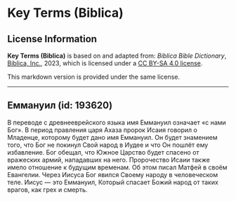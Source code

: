 # Key Terms (Biblica)

## License Information

**Key Terms (Biblica)** is based on and adapted from: _Biblica Bible Dictionary_, [Biblica, Inc.](https://www.biblica.com/), 2023, which is licensed under a [CC BY-SA 4.0 license](https://creativecommons.org/licenses/by-sa/4.0/legalcode.en).

This markdown version is provided under the same license.



--------------------------------

## Еммануил (id: 193620)

В переводе с древнееврейского языка имя Еммануил означает «с нами Бог». В период правления царя Ахаза пророк Исаия говорил о Младенце, которому будет дано имя Еммануил. Он будет знамением того, что Бог не покинул Свой народ в Иудее и что Он пошлёт ему избавление. Бог обещал, что Южное Царство будет спасено от вражеских армий, нападавших на него. Пророчество Исаии также имело отношение к будущим временам. Об этом писал Матфей в своём Евангелии. Через Иисуса Бог явился Своему народу в человеческом теле. Иисус — это Еммануил, Который спасает Божий народ от таких врагов, как грех и смерть.


